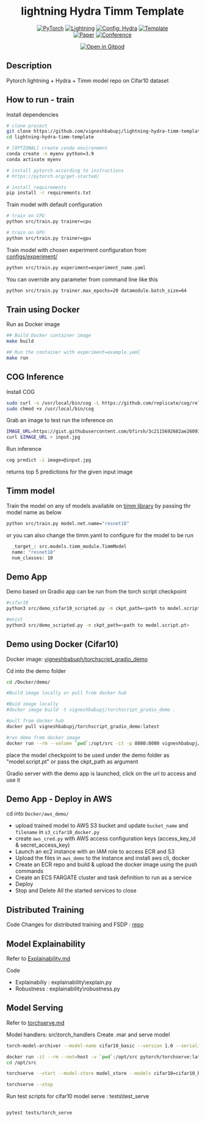 <div align="center">

# lightning Hydra Timm Template

<a href="https://pytorch.org/get-started/locally/"><img alt="PyTorch" src="https://img.shields.io/badge/PyTorch-ee4c2c?logo=pytorch&logoColor=white"></a>
<a href="https://pytorchlightning.ai/"><img alt="Lightning" src="https://img.shields.io/badge/-Lightning-792ee5?logo=pytorchlightning&logoColor=white"></a>
<a href="https://hydra.cc/"><img alt="Config: Hydra" src="https://img.shields.io/badge/Config-Hydra-89b8cd"></a>
<a href="https://github.com/ashleve/lightning-hydra-template"><img alt="Template" src="https://img.shields.io/badge/-Lightning--Hydra--Template-017F2F?style=flat&logo=github&labelColor=gray"></a><br>
[![Paper](http://img.shields.io/badge/paper-arxiv.1001.2234-B31B1B.svg)](https://www.nature.com/articles/nature14539)
[![Conference](http://img.shields.io/badge/AnyConference-year-4b44ce.svg)](https://papers.nips.cc/paper/2020)

</div>

<div align="center">

[![Open in Gitpod](https://gitpod.io/button/open-in-gitpod.svg)](https://gitpod.io/#https://github.com/vigneshbabupj/lightning-hydra-timm-template)

</div>

## Description

Pytorch lightning + Hydra + Timm model repo on Cifar10 dataset

## How to run - train

Install dependencies

```bash
# clone project
git clone https://github.com/vigneshbabupj/lightning-hydra-timm-template.git
cd lightning-hydra-timm-template

# [OPTIONAL] create conda environment
conda create -n myenv python=3.9
conda activate myenv

# install pytorch according to instructions
# https://pytorch.org/get-started/

# install requirements
pip install -r requirements.txt
```

Train model with default configuration

```bash
# train on CPU
python src/train.py trainer=cpu

# train on GPU
python src/train.py trainer=gpu
```

Train model with chosen experiment configuration from [configs/experiment/](configs/experiment/)

```bash
python src/train.py experiment=experiment_name.yaml
```

You can override any parameter from command line like this

```bash
python src/train.py trainer.max_epochs=20 datamodule.batch_size=64
```

## Train using Docker

Run as Docker image

```bash
## Build Docker container image
make build

## Run the container with experiment=example.yaml 
make run
```

## COG Inference

Install COG

```bash
sudo curl -o /usr/local/bin/cog -L https://github.com/replicate/cog/releases/latest/download/cog_`uname -s`_`uname -m`
sudo chmod +x /usr/local/bin/cog
```

Grab an image to test run the inference on

```bash
IMAGE_URL=https://gist.githubusercontent.com/bfirsh/3c2115692682ae260932a67d93fd94a8/raw/56b19f53f7643bb6c0b822c410c366c3a6244de2/mystery.jpg
curl $IMAGE_URL > input.jpg
```

Run inference

```bash
cog predict -i image=@input.jpg
```

returns top 5 predictions for the given input image

## Timm model

Train the model on any of models available on [timm library](https://github.com/rwightman/pytorch-image-models.git)
by passing thr model name as below

```bash
python src/train.py model.net.name="resnet18"
```

or you can also change the timm.yaml to configure for the model to be run

```bash
  _target_: src.models.timm_module.TimmModel
  name: "resnet18"
  num_classes: 10
```

## Demo App

Demo based on Gradio app can be run from the torch script checkpoint

```bash
#cifar10
python3 src/demo_cifar10_scripted.py -m ckpt_path=<path to model.script.pt>

#mnist
python3 src/demo_scripted.py -m ckpt_path=<path to model.script.pt>

```
## Demo using Docker (Cifar10)

Docker image: [vigneshbabuph/torchscript_gradio_demo](https://hub.docker.com/r/vigneshbabupj/torchscript_gradio_demo/tags)

Cd into the demo folder

```bash
cd /Docker/demo/

#Build image locally or pull from docker hub

#Buid image locally
#docker image build -t vigneshbabupj/torchscript_gradio_demo .

#pull from docker hub
docker pull vigneshbabupj/torchscript_gradio_demo:latest

#run demo from docker image
docker run --rm --volume `pwd`:/opt/src -it -p 8080:8080 vigneshbabupj/torchscript_gradio_demo:latest

```
place the model checkpoint to be used under the demo folder as "model.script.pt" or pass the ckpt_path as argument

Gradio server with the demo app is launched, click on the url to access and use it

## Demo App - Deploy in AWS

cd into `Docker/aws_demo/`

- upload trained model to AWS S3 bucket and update `bucket_name` and `filename` in `s3_cifar10_docker.py`
- create `aws_cred.py` with AWS access configuration keys (access_key_id & secret_access_key)
- Launch an ec2 instance with an IAM role to access ECR and S3
- Upload the files in `aws_demo` to the instance and install aws cli, docker
- Create an ECR repo and build & upload the docker image using the push commands
- Create an ECS FARGATE cluster and task definition to run as a service
- Deploy
- Stop and Delete All the started services to close

## Distributed Training

Code Changes for distributed training and FSDP : [repo](https://github.com/vigneshbabupj/FairScale_distributed_training)

## Model Explainability

Refer to [Explainability.md](log_book\explainability\Explainability.md)

Code 
- Explainabiliy : explainability\explain.py
- Robustness : explainability\robustness.py

## Model Serving

Refer to [torchserve.md](log_book\model_serve\torchserve.md)

Model handlers: src\torch_handlers
Create .mar and serve model
```bash
torch-model-archiver --model-name cifar10_basic --version 1.0 --serialized-file /workspace/lightning-hydra-timm-template/logs/train/runs/2022-11-01_06-55-34/model.script.pt --handler /workspace/lightning-hydra-timm-template/src/torch_handlers/cifar10_handler.py --extra-files /workspace/lightning-hydra-timm-template/src/torch_handlers/cifar10_classes/index_to_name.json

docker run -it --rm --net=host -v `pwd`:/opt/src pytorch/torchserve:latest bash
cd /opt/src

torchserve --start --model-store model_store --models cifar10=cifar10_basic.mar

torchserve --stop

```

Run test scripts for cifar10 model serve : tests\test_serve
```bash

pytest tests/torch_serve

```
